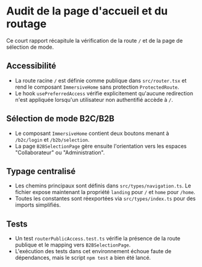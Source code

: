 # Audit de la page d'accueil et du routage

Ce court rapport récapitule la vérification de la route `/` et de la page de sélection de mode.

## Accessibilité

- La route racine `/` est définie comme publique dans `src/router.tsx` et rend le composant `ImmersiveHome` sans protection `ProtectedRoute`.
- Le hook `usePreferredAccess` vérifie explicitement qu'aucune redirection n'est appliquée lorsqu'un utilisateur non authentifié accède à `/`.

## Sélection de mode B2C/B2B

- Le composant `ImmersiveHome` contient deux boutons menant à `/b2c/login` et `/b2b/selection`.
- La page `B2BSelectionPage` gère ensuite l'orientation vers les espaces "Collaborateur" ou "Administration".

## Typage centralisé

- Les chemins principaux sont définis dans `src/types/navigation.ts`. Le fichier expose maintenant la propriété `landing` pour `/` et `home` pour `/home`.
- Toutes les constantes sont réexportées via `src/types/index.ts` pour des imports simplifiés.

## Tests

- Un test `routerPublicAccess.test.ts` vérifie la présence de la route publique et le mapping vers `B2BSelectionPage`.
- L'exécution des tests dans cet environnement échoue faute de dépendances, mais le script `npm test` a bien été lancé.

